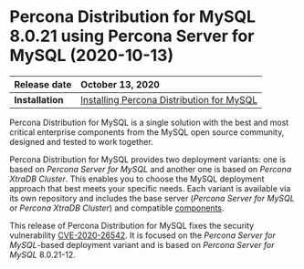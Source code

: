 # Percona Distribution for MySQL 8.0.21 using Percona Server for MySQL (2020-10-13)

| Release date    |   October 13, 2020 |
| :-------------- | :---------------- |
|**Installation** | [Installing Percona Distribution for MySQL](installing.md)|



Percona Distribution for MySQL is a single solution with the best and most critical enterprise components from the MySQL open source community, designed and tested to work together.

Percona Distribution for MySQL provides two deployment variants: one is based on *Percona Server for MySQL* and another one is based on *Percona XtraDB Cluster*. This enables you to choose the MySQL deployment approach that best meets your specific needs. Each variant is available via its own repository and includes the base server (*Percona Server for MySQL* or *Percona XtraDB Cluster*) and compatible [components](index.md#components).

This release of Percona Distribution for MySQL fixes the security vulnerability [CVE-2020-26542](https://cve.mitre.org/cgi-bin/cvename.cgi?name=CVE-2020-26542). It is focused on the *Percona Server for MySQL*-based deployment variant and is based on *Percona Server for MySQL* 8.0.21-12.
